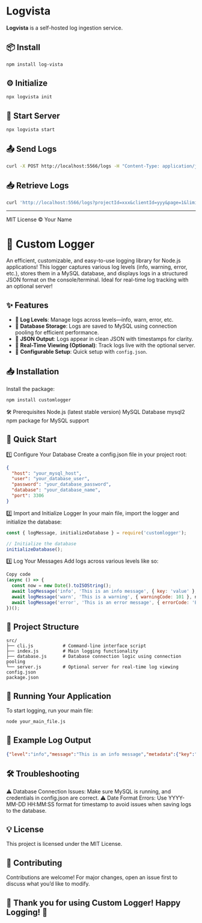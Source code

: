 # Logvista

**Logvista** is a self-hosted log ingestion service. 

## 📦 Install
```bash
npm install log-vista
```

## ⚙️ Initialize
```bash
npx logvista init
```

## 🚀 Start Server
```bash
npx logvista start
```

## 📤 Send Logs
```bash
curl -X POST http://localhost:5566/logs -H "Content-Type: application/json" -d '{ "timestamp": "2025-06-05T18:20:00Z", "level": "error", "message": "Payment failed", "tag": "user", "metadata": {"userId": "123"}, "projectId": "xxx", "clientId": "yyy" }'
```

## 📥 Retrieve Logs
```bash
curl 'http://localhost:5566/logs?projectId=xxx&clientId=yyy&page=1&limit=50'
```

---
MIT License © Your Name


# 🎉 Custom Logger

An efficient, customizable, and easy-to-use logging library for Node.js applications! This logger captures various log levels (info, warning, error, etc.), stores them in a MySQL database, and displays logs in a structured JSON format on the console/terminal. Ideal for real-time log tracking with an optional server!

## ✨ Features

- 🔹 **Log Levels**: Manage logs across levels—info, warn, error, etc.
- 🔹 **Database Storage**: Logs are saved to MySQL using connection pooling for efficient performance.
- 🔹 **JSON Output**: Logs appear in clean JSON with timestamps for clarity.
- 🔹 **Real-Time Viewing (Optional)**: Track logs live with the optional server.
- 🔹 **Configurable Setup**: Quick setup with `config.json`.

## 📥 Installation

Install the package:

```bash
npm install customlogger
```

🛠 Prerequisites
Node.js (latest stable version)
MySQL Database
mysql2 npm package for MySQL support

## 🚀 Quick Start
1️⃣ Configure Your Database
Create a config.json file in your project root:

```json
{
  "host": "your_mysql_host",
  "user": "your_database_user",
  "password": "your_database_password",
  "database": "your_database_name",
  "port": 3306
}
```
2️⃣ Import and Initialize Logger
In your main file, import the logger and initialize the database:

```javascript
const { logMessage, initializeDatabase } = require('customlogger');

// Initialize the database
initializeDatabase();
```

3️⃣ Log Your Messages
Add logs across various levels like so:

```javascript
Copy code
(async () => {
  const now = new Date().toISOString();
  await logMessage('info', 'This is an info message', { key: 'value' }, now);
  await logMessage('warn', 'This is a warning', { warningCode: 101 }, now);
  await logMessage('error', 'This is an error message', { errorCode: 'E500' }, now);
})();
```

## 📂 Project Structure
```plaintext
src/
├── cli.js           # Command-line interface script
├── index.js         # Main logging functionality
├── database.js      # Database connection logic using connection pooling
└── server.js        # Optional server for real-time log viewing
config.json          
package.json
```
## 🏃 Running Your Application
To start logging, run your main file:

```bash
node your_main_file.js
```

## 📝 Example Log Output
```json
{"level":"info","message":"This is an info message","metadata":{"key":"value"},"timestamp":"2024-10-30T19:04:31.758Z"}
```

## 🛠 Troubleshooting
⚠️ Database Connection Issues: Make sure MySQL is running, and credentials in config.json are correct.
⚠️ Date Format Errors: Use YYYY-MM-DD HH:MM:SS format for timestamp to avoid issues when saving logs to the database.

## 💡 License
This project is licensed under the MIT License.

## 🤝 Contributing
Contributions are welcome! For major changes, open an issue first to discuss what you’d like to modify.

## 🎉 Thank you for using Custom Logger! Happy Logging! 🚀